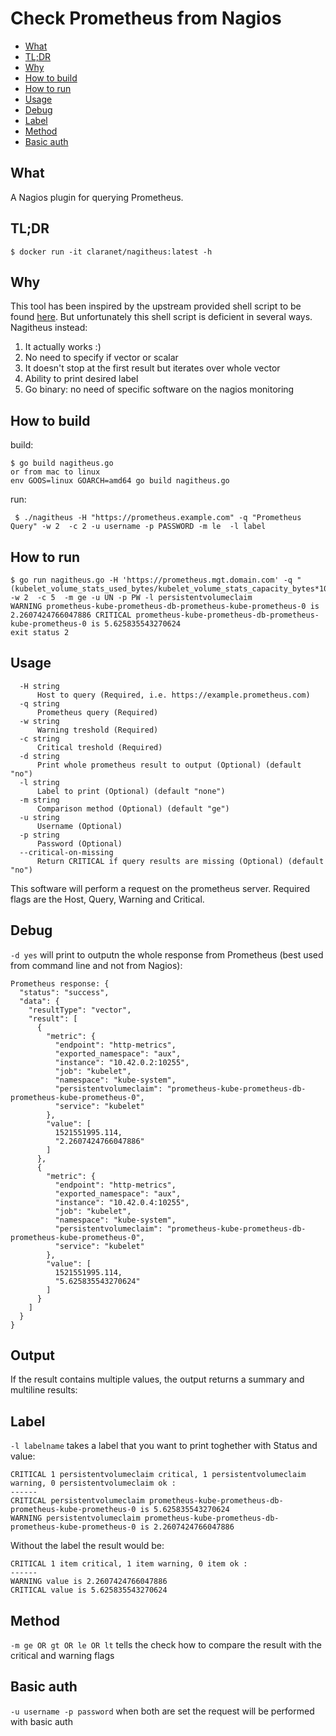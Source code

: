 # Check Prometheus from Nagios

<!-- vim-markdown-toc GFM -->

* [What](#what)
* [TL;DR](#tldr)
* [Why](#why)
* [How to build](#how-to-build)
* [How to run](#how-to-run)
* [Usage](#usage)
* [Debug](#debug)
* [Label](#label)
* [Method](#method)
* [Basic auth](#basic-auth)

<!-- vim-markdown-toc -->

## What

A Nagios plugin for querying Prometheus.

## TL;DR

```
$ docker run -it claranet/nagitheus:latest -h
```

## Why

This tool has been inspired by the upstream provided shell script to be found [here](https://github.com/prometheus/nagios_plugins). But unfortunately this shell script is deficient in several ways.
Nagitheus instead:

1. It actually works :)
2. No need to specify if vector or scalar
3. It doesn't stop at the first result but iterates over whole vector
4. Ability to print desired label
5. Go binary: no need of specific software on the nagios monitoring

## How to build

build:
```
$ go build nagitheus.go
or from mac to linux
env GOOS=linux GOARCH=amd64 go build nagitheus.go
````
run:
```
 $ ./nagitheus -H "https://prometheus.example.com" -q "Prometheus Query" -w 2  -c 2 -u username -p PASSWORD -m le  -l label
```
## How to run
```
$ go run nagitheus.go -H 'https://prometheus.mgt.domain.com' -q "(kubelet_volume_stats_used_bytes/kubelet_volume_stats_capacity_bytes*100)>2" -w 2  -c 5  -m ge -u UN -p PW -l persistentvolumeclaim
WARNING prometheus-kube-prometheus-db-prometheus-kube-prometheus-0 is 2.2607424766047886 CRITICAL prometheus-kube-prometheus-db-prometheus-kube-prometheus-0 is 5.625835543270624
exit status 2
```
## Usage

```
  -H string
      Host to query (Required, i.e. https://example.prometheus.com)
  -q string
      Prometheus query (Required)
  -w string
      Warning treshold (Required)
  -c string
      Critical treshold (Required)
  -d string
      Print whole prometheus result to output (Optional) (default "no")
  -l string
      Label to print (Optional) (default "none")
  -m string
      Comparison method (Optional) (default "ge")
  -u string
      Username (Optional)
  -p string
      Password (Optional)
  --critical-on-missing
      Return CRITICAL if query results are missing (Optional) (default "no")

```
This software will perform a request on the prometheus server. Required flags are the Host, Query, Warning and Critical.

## Debug

`-d yes` will print to outputn the whole response from Prometheus (best used from command line and not from Nagios):
```
Prometheus response: {
  "status": "success",
  "data": {
    "resultType": "vector",
    "result": [
      {
        "metric": {
          "endpoint": "http-metrics",
          "exported_namespace": "aux",
          "instance": "10.42.0.2:10255",
          "job": "kubelet",
          "namespace": "kube-system",
          "persistentvolumeclaim": "prometheus-kube-prometheus-db-prometheus-kube-prometheus-0",
          "service": "kubelet"
        },
        "value": [
          1521551995.114,
          "2.2607424766047886"
        ]
      },
      {
        "metric": {
          "endpoint": "http-metrics",
          "exported_namespace": "aux",
          "instance": "10.42.0.4:10255",
          "job": "kubelet",
          "namespace": "kube-system",
          "persistentvolumeclaim": "prometheus-kube-prometheus-db-prometheus-kube-prometheus-0",
          "service": "kubelet"
        },
        "value": [
          1521551995.114,
          "5.625835543270624"
        ]
      }
    ]
  }
}
```
## Output
If the result contains multiple values, the output returns a summary and multiline results:

## Label

`-l labelname` takes a label that you want to print toghether with Status and value:
```
CRITICAL 1 persistentvolumeclaim critical, 1 persistentvolumeclaim warning, 0 persistentvolumeclaim ok :
------
CRITICAL persistentvolumeclaim prometheus-kube-prometheus-db-prometheus-kube-prometheus-0 is 5.625835543270624
WARNING persistentvolumeclaim prometheus-kube-prometheus-db-prometheus-kube-prometheus-0 is 2.2607424766047886
```
Without the label the result would be:
```
CRITICAL 1 item critical, 1 item warning, 0 item ok :
------
WARNING value is 2.2607424766047886
CRITICAL value is 5.625835543270624
```

## Method

`-m ge OR gt OR le OR lt` tells the check how to compare the result with the critical and warning flags 

## Basic auth
`-u username -p password` when both are set the request will be performed with basic auth

